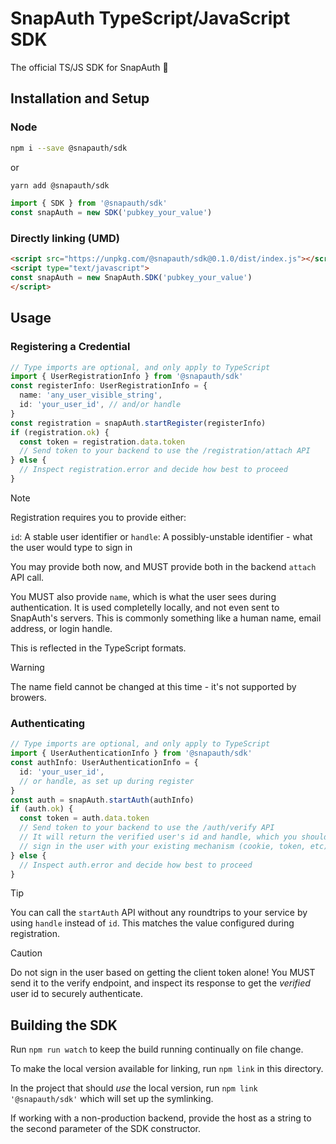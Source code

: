 # SnapAuth TypeScript/JavaScript SDK

The official TS/JS SDK for SnapAuth 🫰

## Installation and Setup
### Node
```bash
npm i --save @snapauth/sdk
```
or
```bash
yarn add @snapauth/sdk
```

```typescript
import { SDK } from '@snapauth/sdk'
const snapAuth = new SDK('pubkey_your_value')
```

### Directly linking (UMD)
```html
<script src="https://unpkg.com/@snapauth/sdk@0.1.0/dist/index.js"></script>
<script type="text/javascript">
const snapAuth = new SnapAuth.SDK('pubkey_your_value')
</script>
```

## Usage
### Registering a Credential
```typescript
// Type imports are optional, and only apply to TypeScript
import { UserRegistrationInfo } from '@snapauth/sdk'
const registerInfo: UserRegistrationInfo = {
  name: 'any_user_visible_string',
  id: 'your_user_id', // and/or handle
}
const registration = snapAuth.startRegister(registerInfo)
if (registration.ok) {
  const token = registration.data.token
  // Send token to your backend to use the /registration/attach API
} else {
  // Inspect registration.error and decide how best to proceed
}

```
> [!NOTE]
> Registration requires you to provide either:
>
>   `id`: A stable user identifier
>   or
>   `handle`: A possibly-unstable identifier - what the user would type to sign in
>
> You may provide both now, and MUST provide both in the backend `attach` API call.
>
> You MUST also provide `name`, which is what the user sees during authentication.
> It is used completelly locally, and not even sent to SnapAuth's servers.
> This is commonly something like a human name, email address, or login handle.
>
> This is reflected in the TypeScript formats.

> [!WARNING]
> The name field cannot be changed at this time - it's not supported by browers.


### Authenticating

```typescript
// Type imports are optional, and only apply to TypeScript
import { UserAuthenticationInfo } from '@snapauth/sdk'
const authInfo: UserAuthenticationInfo = {
  id: 'your_user_id',
  // or handle, as set up during register
}
const auth = snapAuth.startAuth(authInfo)
if (auth.ok) {
  const token = auth.data.token
  // Send token to your backend to use the /auth/verify API
  // It will return the verified user's id and handle, which you should use to
  // sign in the user with your existing mechanism (cookie, token, etc)
} else {
  // Inspect auth.error and decide how best to proceed
}
```

> [!TIP]
> You can call the `startAuth` API without any roundtrips to your service by using `handle` instead of `id`.
> This matches the value configured during registration.

> [!CAUTION]
> Do not sign in the user based on getting the client token alone!
> You MUST send it to the verify endpoint, and inspect its response to get the _verified_ user id to securely authenticate.

## Building the SDK

Run `npm run watch` to keep the build running continually on file change.

To make the local version available for linking, run `npm link` in this directory.

In the project that should _use_ the local version, run `npm link '@snapauth/sdk'` which will set up the symlinking.

If working with a non-production backend, provide the host as a string to the second parameter of the SDK constructor.
